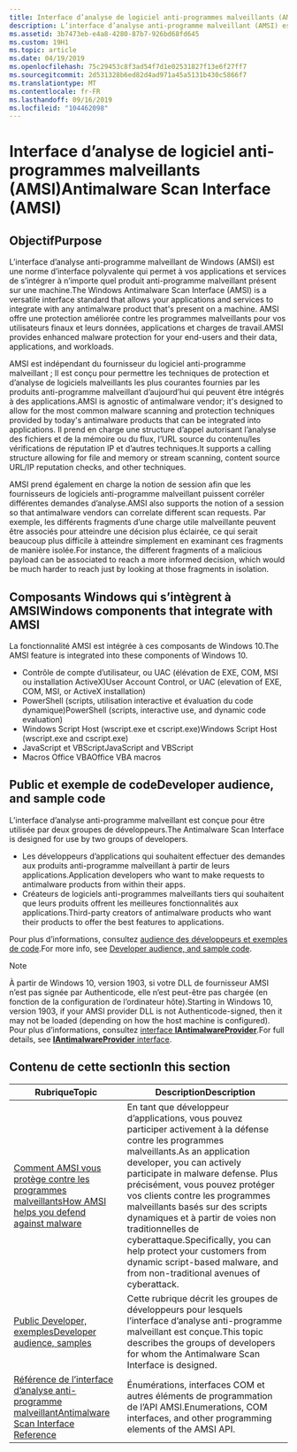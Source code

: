 ```yaml
---
title: Interface d’analyse de logiciel anti-programmes malveillants (AMSI)
description: L’interface d’analyse anti-programme malveillant (AMSI) est une norme d’interface polyvalente qui permet à vos applications et services de s’intégrer à n’importe quel produit anti-programme malveillant présent sur une machine.
ms.assetid: 3b7473eb-e4a8-4280-87b7-926bd68fd645
ms.custom: 19H1
ms.topic: article
ms.date: 04/19/2019
ms.openlocfilehash: 75c29453c8f3ad54f7d1e02531827f13e6f27ff7
ms.sourcegitcommit: 2d531328b6ed82d4ad971a45a5131b430c5866f7
ms.translationtype: MT
ms.contentlocale: fr-FR
ms.lasthandoff: 09/16/2019
ms.locfileid: "104462098"
---
```

# <a name="antimalware-scan-interface-amsi"></a><span data-ttu-id="798bf-103">Interface d’analyse de logiciel anti-programmes malveillants (AMSI)</span><span class="sxs-lookup"><span data-stu-id="798bf-103">Antimalware Scan Interface (AMSI)</span></span>

## <a name="purpose"></a><span data-ttu-id="798bf-104">Objectif</span><span class="sxs-lookup"><span data-stu-id="798bf-104">Purpose</span></span>

<span data-ttu-id="798bf-105">L’interface d’analyse anti-programme malveillant de Windows (AMSI) est une norme d’interface polyvalente qui permet à vos applications et services de s’intégrer à n’importe quel produit anti-programme malveillant présent sur une machine.</span><span class="sxs-lookup"><span data-stu-id="798bf-105">The Windows Antimalware Scan Interface (AMSI) is a versatile interface standard that allows your applications and services to integrate with any antimalware product that's present on a machine.</span></span> <span data-ttu-id="798bf-106">AMSI offre une protection améliorée contre les programmes malveillants pour vos utilisateurs finaux et leurs données, applications et charges de travail.</span><span class="sxs-lookup"><span data-stu-id="798bf-106">AMSI provides enhanced malware protection for your end-users and their data, applications, and workloads.</span></span>

<span data-ttu-id="798bf-107">AMSI est indépendant du fournisseur du logiciel anti-programme malveillant ; Il est conçu pour permettre les techniques de protection et d’analyse de logiciels malveillants les plus courantes fournies par les produits anti-programme malveillant d’aujourd’hui qui peuvent être intégrés à des applications.</span><span class="sxs-lookup"><span data-stu-id="798bf-107">AMSI is agnostic of antimalware vendor; it's designed to allow for the most common malware scanning and protection techniques provided by today's antimalware products that can be integrated into applications.</span></span> <span data-ttu-id="798bf-108">Il prend en charge une structure d’appel autorisant l’analyse des fichiers et de la mémoire ou du flux, l’URL source du contenu/les vérifications de réputation IP et d’autres techniques.</span><span class="sxs-lookup"><span data-stu-id="798bf-108">It supports a calling structure allowing for file and memory or stream scanning, content source URL/IP reputation checks, and other techniques.</span></span>

<span data-ttu-id="798bf-109">AMSI prend également en charge la notion de session afin que les fournisseurs de logiciels anti-programme malveillant puissent corréler différentes demandes d’analyse.</span><span class="sxs-lookup"><span data-stu-id="798bf-109">AMSI also supports the notion of a session so that antimalware vendors can correlate different scan requests.</span></span> <span data-ttu-id="798bf-110">Par exemple, les différents fragments d’une charge utile malveillante peuvent être associés pour atteindre une décision plus éclairée, ce qui serait beaucoup plus difficile à atteindre simplement en examinant ces fragments de manière isolée.</span><span class="sxs-lookup"><span data-stu-id="798bf-110">For instance, the different fragments of a malicious payload can be associated to reach a more informed decision, which would be much harder to reach just by looking at those fragments in isolation.</span></span>

## <a name="windows-components-that-integrate-with-amsi"></a><span data-ttu-id="798bf-111">Composants Windows qui s’intègrent à AMSI</span><span class="sxs-lookup"><span data-stu-id="798bf-111">Windows components that integrate with AMSI</span></span>

<span data-ttu-id="798bf-112">La fonctionnalité AMSI est intégrée à ces composants de Windows 10.</span><span class="sxs-lookup"><span data-stu-id="798bf-112">The AMSI feature is integrated into these components of Windows 10.</span></span>

- <span data-ttu-id="798bf-113">Contrôle de compte d’utilisateur, ou UAC (élévation de EXE, COM, MSI ou installation ActiveX)</span><span class="sxs-lookup"><span data-stu-id="798bf-113">User Account Control, or UAC (elevation of EXE, COM, MSI, or ActiveX installation)</span></span>
- <span data-ttu-id="798bf-114">PowerShell (scripts, utilisation interactive et évaluation du code dynamique)</span><span class="sxs-lookup"><span data-stu-id="798bf-114">PowerShell (scripts, interactive use, and dynamic code evaluation)</span></span>
- <span data-ttu-id="798bf-115">Windows Script Host (wscript.exe et cscript.exe)</span><span class="sxs-lookup"><span data-stu-id="798bf-115">Windows Script Host (wscript.exe and cscript.exe)</span></span>
- <span data-ttu-id="798bf-116">JavaScript et VBScript</span><span class="sxs-lookup"><span data-stu-id="798bf-116">JavaScript and VBScript</span></span>
- <span data-ttu-id="798bf-117">Macros Office VBA</span><span class="sxs-lookup"><span data-stu-id="798bf-117">Office VBA macros</span></span>

## <a name="developer-audience-and-sample-code"></a><span data-ttu-id="798bf-118">Public et exemple de code</span><span class="sxs-lookup"><span data-stu-id="798bf-118">Developer audience, and sample code</span></span>

<span data-ttu-id="798bf-119">L’interface d’analyse anti-programme malveillant est conçue pour être utilisée par deux groupes de développeurs.</span><span class="sxs-lookup"><span data-stu-id="798bf-119">The Antimalware Scan Interface is designed for use by two groups of developers.</span></span>

- <span data-ttu-id="798bf-120">Les développeurs d’applications qui souhaitent effectuer des demandes aux produits anti-programme malveillant à partir de leurs applications.</span><span class="sxs-lookup"><span data-stu-id="798bf-120">Application developers who want to make requests to antimalware products from within their apps.</span></span>
- <span data-ttu-id="798bf-121">Créateurs de logiciels anti-programmes malveillants tiers qui souhaitent que leurs produits offrent les meilleures fonctionnalités aux applications.</span><span class="sxs-lookup"><span data-stu-id="798bf-121">Third-party creators of antimalware products who want their products to offer the best features to applications.</span></span>

<span data-ttu-id="798bf-122">Pour plus d’informations, consultez [audience des développeurs et exemples de code](dev-audience.md).</span><span class="sxs-lookup"><span data-stu-id="798bf-122">For more info, see [Developer audience, and sample code](dev-audience.md).</span></span>

> [!NOTE]
> <span data-ttu-id="798bf-123">À partir de Windows 10, version 1903, si votre DLL de fournisseur AMSI n’est pas signée par Authenticode, elle n’est peut-être pas chargée (en fonction de la configuration de l’ordinateur hôte).</span><span class="sxs-lookup"><span data-stu-id="798bf-123">Starting in Windows 10, version 1903, if your AMSI provider DLL is not Authenticode-signed, then it may not be loaded (depending on how the host machine is configured).</span></span> <span data-ttu-id="798bf-124">Pour plus d’informations, consultez [interface **IAntimalwareProvider**](/windows/desktop/api/amsi/nn-amsi-iantimalwareprovider).</span><span class="sxs-lookup"><span data-stu-id="798bf-124">For full details, see [**IAntimalwareProvider** interface](/windows/desktop/api/amsi/nn-amsi-iantimalwareprovider).</span></span>

## <a name="in-this-section"></a><span data-ttu-id="798bf-125">Contenu de cette section</span><span class="sxs-lookup"><span data-stu-id="798bf-125">In this section</span></span>

| <span data-ttu-id="798bf-126">Rubrique</span><span class="sxs-lookup"><span data-stu-id="798bf-126">Topic</span></span> | <span data-ttu-id="798bf-127">Description</span><span class="sxs-lookup"><span data-stu-id="798bf-127">Description</span></span> |
|-|-|
| [<span data-ttu-id="798bf-128">Comment AMSI vous protège contre les programmes malveillants</span><span class="sxs-lookup"><span data-stu-id="798bf-128">How AMSI helps you defend against malware</span></span>](how-amsi-helps.md) | <span data-ttu-id="798bf-129">En tant que développeur d’applications, vous pouvez participer activement à la défense contre les programmes malveillants.</span><span class="sxs-lookup"><span data-stu-id="798bf-129">As an application developer, you can actively participate in malware defense.</span></span> <span data-ttu-id="798bf-130">Plus précisément, vous pouvez protéger vos clients contre les programmes malveillants basés sur des scripts dynamiques et à partir de voies non traditionnelles de cyberattaque.</span><span class="sxs-lookup"><span data-stu-id="798bf-130">Specifically, you can help protect your customers from dynamic script-based malware, and from non-traditional avenues of cyberattack.</span></span> |
| [<span data-ttu-id="798bf-131">Public Developer, exemples</span><span class="sxs-lookup"><span data-stu-id="798bf-131">Developer audience, samples</span></span>](dev-audience.md) | <span data-ttu-id="798bf-132">Cette rubrique décrit les groupes de développeurs pour lesquels l’interface d’analyse anti-programme malveillant est conçue.</span><span class="sxs-lookup"><span data-stu-id="798bf-132">This topic describes the groups of developers for whom the Antimalware Scan Interface is designed.</span></span> |
| [<span data-ttu-id="798bf-133">Référence de l’interface d’analyse anti-programme malveillant</span><span class="sxs-lookup"><span data-stu-id="798bf-133">Antimalware Scan Interface Reference</span></span>](antimalware-scan-interface-reference.md) | <span data-ttu-id="798bf-134">Énumérations, interfaces COM et autres éléments de programmation de l’API AMSI.</span><span class="sxs-lookup"><span data-stu-id="798bf-134">Enumerations, COM interfaces, and other programming elements of the AMSI API.</span></span> |
